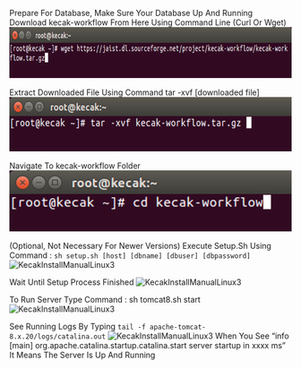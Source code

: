 

Prepare For Database, Make Sure Your Database Up And Running
Download kecak-workflow From Here Using Command Line (Curl Or Wget)
<img src="https://raw.githubusercontent.com/kinnara-digital-studio/kecak-workflow/master/docs/assets/KecakInstallManualLinux1.png" alt="KecakInstallManualLinux1" />

Extract Downloaded File Using Command tar -xvf [downloaded file]
<img src="https://raw.githubusercontent.com/kinnara-digital-studio/kecak-workflow/master/docs/assets/KecakInstallManualLinux2.png" alt="KecakInstallManualLinux2" />

Navigate To kecak-workflow Folder
<img src="https://raw.githubusercontent.com/kinnara-digital-studio/kecak-workflow/master/docs/assets/KecakInstallManualLinux3.png" alt="KecakInstallManualLinux3" />


(Optional, Not Necessary For Newer Versions) Execute Setup.Sh Using Command :
``` sh setup.sh [host] [dbname] [dbuser] [dbpassword] ```
<img src="https://raw.githubusercontent.com/kinnara-digital-studio/kecak-workflow/master/docs/assets/KecakInstallManualLinux4.png" alt="KecakInstallManualLinux3" />


Wait Until Setup Process Finished
<img src="https://raw.githubusercontent.com/kinnara-digital-studio/kecak-workflow/master/docs/assets/KecakInstallManualLinux5.png" alt="KecakInstallManualLinux3" />


To Run Server Type Command : sh tomcat8.sh start
<img src="https://raw.githubusercontent.com/kinnara-digital-studio/kecak-workflow/master/docs/assets/KecakInstallManualLinux6.png" alt="KecakInstallManualLinux3" />


See Running Logs By Typing ``` tail -f apache-tomcat-8.x.20/logs/catalina.out ```
<img src="https://raw.githubusercontent.com/kinnara-digital-studio/kecak-workflow/master/docs/assets/KecakInstallManualLinux7.png" alt="KecakInstallManualLinux3" />
When You See “info [main] org.apache.catalina.startup.catalina.start server startup in xxxx ms” It Means The Server Is Up And Running



